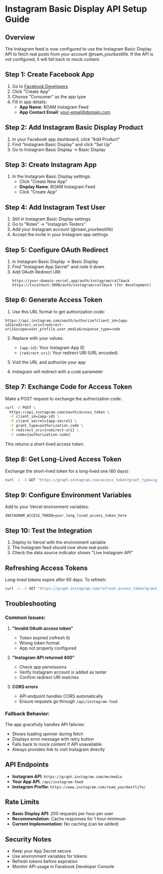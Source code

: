 # Instagram Basic Display API Setup Guide

## Overview

The Instagram feed is now configured to use the Instagram Basic Display API to fetch real posts from your account @roam_yourbestlife. If the API is not configured, it will fall back to mock content.

## Step 1: Create Facebook App

1. Go to [Facebook Developers](https://developers.facebook.com/)
2. Click "Create App"
3. Choose "Consumer" as the app type
4. Fill in app details:
   - **App Name**: ROAM Instagram Feed
   - **App Contact Email**: your-email@domain.com

## Step 2: Add Instagram Basic Display Product

1. In your Facebook app dashboard, click "Add Product"
2. Find "Instagram Basic Display" and click "Set Up"
3. Go to Instagram Basic Display → Basic Display

## Step 3: Create Instagram App

1. In the Instagram Basic Display settings:
   - Click "Create New App"
   - **Display Name**: ROAM Instagram Feed
   - Click "Create App"

## Step 4: Add Instagram Test User

1. Still in Instagram Basic Display settings
2. Go to "Roles" → "Instagram Testers"
3. Add your Instagram account (@roam_yourbestlife)
4. Accept the invite in your Instagram app settings

## Step 5: Configure OAuth Redirect

1. In Instagram Basic Display → Basic Display
2. Find "Instagram App Secret" and note it down
3. Add OAuth Redirect URI:
   ```
   https://your-domain.vercel.app/auth/instagram/callback
   https://localhost:3000/auth/instagram/callback (for development)
   ```

## Step 6: Generate Access Token

1. Use this URL format to get authorization code:

```
https://api.instagram.com/oauth/authorize?client_id={app-id}&redirect_uri={redirect-uri}&scope=user_profile,user_media&response_type=code
```

2. Replace with your values:

   - `{app-id}`: Your Instagram App ID
   - `{redirect-uri}`: Your redirect URI (URL encoded)

3. Visit the URL and authorize your app
4. Instagram will redirect with a code parameter

## Step 7: Exchange Code for Access Token

Make a POST request to exchange the authorization code:

```bash
curl -X POST \
  https://api.instagram.com/oauth/access_token \
  -F client_id={app-id} \
  -F client_secret={app-secret} \
  -F grant_type=authorization_code \
  -F redirect_uri={redirect-uri} \
  -F code={authorization-code}
```

This returns a short-lived access token.

## Step 8: Get Long-Lived Access Token

Exchange the short-lived token for a long-lived one (60 days):

```bash
curl -i -X GET "https://graph.instagram.com/access_token?grant_type=ig_exchange_token&client_secret={app-secret}&access_token={short-lived-token}"
```

## Step 9: Configure Environment Variables

Add to your Vercel environment variables:

```env
INSTAGRAM_ACCESS_TOKEN=your_long_lived_access_token_here
```

## Step 10: Test the Integration

1. Deploy to Vercel with the environment variable
2. The Instagram feed should now show real posts
3. Check the data source indicator shows "Live Instagram API"

## Refreshing Access Tokens

Long-lived tokens expire after 60 days. To refresh:

```bash
curl -i -X GET "https://graph.instagram.com/refresh_access_token?grant_type=ig_refresh_token&access_token={current-token}"
```

## Troubleshooting

### Common Issues:

1. **"Invalid OAuth access token"**

   - Token expired (refresh it)
   - Wrong token format
   - App not properly configured

2. **"Instagram API returned 400"**

   - Check app permissions
   - Verify Instagram account is added as tester
   - Confirm redirect URI matches

3. **CORS errors**
   - API endpoint handles CORS automatically
   - Ensure requests go through `/api/instagram-feed`

### Fallback Behavior:

The app gracefully handles API failures:

- Shows loading spinner during fetch
- Displays error message with retry button
- Falls back to mock content if API unavailable
- Always provides link to visit Instagram directly

## API Endpoints

- **Instagram API**: `https://graph.instagram.com/me/media`
- **Your App API**: `/api/instagram-feed`
- **Instagram Profile**: `https://www.instagram.com/roam_yourbestlife/`

## Rate Limits

- **Basic Display API**: 200 requests per hour per user
- **Recommendation**: Cache responses for 1 hour minimum
- **Current Implementation**: No caching (can be added)

## Security Notes

- Keep your App Secret secure
- Use environment variables for tokens
- Refresh tokens before expiration
- Monitor API usage in Facebook Developer Console
